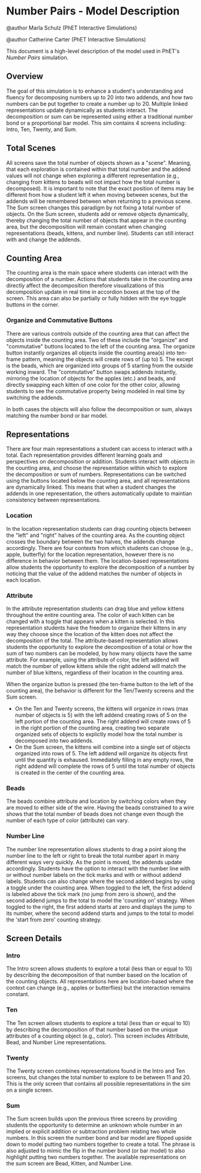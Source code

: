 # Number Pairs - Model Description

@author Marla Schulz (PhET Interactive Simulations)

@author Catherine Carter (PhET Interactive Simulations)

This document is a high-level description of the model used in PhET's *Number Pairs* simulation.

## Overview

The goal of this simulation is to enhance a student's understanding and fluency for decomposing numbers up to 20 into
two addends, and how two numbers can be put together to create a number up to 20. Multiple linked representations update
dynamically as students interact. The decomposition or sum can be represented using either a traditional number bond
or a proportional bar model. This sim contains 4 screens including: Intro, Ten, Twenty, and Sum.

## Total Scenes

All screens save the total number of objects shown as a "scene". Meaning, that each exploration
is contained within that total number and the addend values will not change when exploring a different representation
(e.g., changing from kittens to beads will not impact how the total number is decomposed). It is important to note that
the exact position of items may be different from how a student left it when moving between scenes, but the addends will
be remembered between when returning to a previous scene. The Sum screen changes this paradigm by not fixing a total 
number of objects. On the Sum screen, students add or remove objects dynamically, thereby changing the total number 
of objects that appear in the counting area, but the decomposition will remain constant when changing representations (beads, 
kittens, and number line). Students can still interact with and change the addends.


## Counting Area

The counting area is the main space where students can interact with the decomposition of a number. Actions that students 
take in the counting area directly affect the decomposition therefore visualizations of this decomposition update in real 
time in accordion boxes at the top of the screen. This area can also be partially or fully hidden with the eye toggle 
buttons in the corner.

### Organize and Commutative Buttons

There are various controls outside of the counting area that can affect the objects inside the counting area. Two of these include 
the "organize" and "commutative" buttons located to the left of the counting area. The organize button instantly organizes all objects
inside the counting area(s) into ten-frame pattern, meaning the objects will create rows of (up to) 5. The except is the beads,
which are organized into groups of 5 starting from the outside working inward. The "commutative" button swaps addends instantly, 
mirroring the location of objects for the apples (etc.) and beads, and directly swapping each kitten of one color for the other color, 
allowing students to see the commutative property being modeled in real time by switching the addends.

In both cases the objects will also follow the decomposition or sum, always matching the number bond or bar model.

## Representations

There are four main representations a student can access to interact with a total. Each representation provides different
learning goals and perspectives on decomposition or addition. Students interact with objects in the
counting area, and choose the representation within which to explore the decomposition or sum of numbers.
Representations can be switched using the buttons located below the counting area, and all representations are dynamically
linked. This means that when a student changes the addends in one representation, the others automatically update to maintian
consistency between representations.

### Location

In the location representation students can drag counting objects between the "left" and "right" halves of the counting area.
As the counting object crosses the boundary between the two halves, the addends change accordingly. There are four contexts
from which students can choose (e.g., apple, butterfly) for the location representation, however there is no difference
in behavior between them. The location-based representations allow students the opportunity to explore the decomposition
of a number by noticing that the value of the addend matches the number of objects in each location.

### Attribute

In the attribute representation students can drag blue and yellow kittens throughout the entire counting area. The color of
each kitten can be changed with a toggle that appears when a kitten is selected. In this representation students have
the freedom to organize their kittens in any way they choose since the location of the kitten does not affect the
decomposition of the total. The attribute-based representation allows students the opportunity to explore the decomposition
of a total or how the sum of two numbers can be modeled, by how many objects have the same attribute. For example, using the attribute of
color, the left addend will match the number of yellow kittens while the right addend will match the number of blue kittens,
regardless of their location in the counting area.

When the organize button is pressed (the ten-frame button to the left of the counting area), the behavior is different for the
Ten/Twenty screens and the Sum screen.

* On the Ten and Twenty screens, the kittens will organize in rows (max number of objects is 5) with the left addend creating rows
  of 5 on the left portion of the counting area. The right addend will create rows of 5 in the right portion of the counting area,
  creating two separate organized sets of objects to explictly model how the total number is decomposed into two addends.
* On the Sum screen, the kittens will combine into a single set of objects organized into rows of 5. The left addend will organize
  its objects first until the quantity is exhaused. Immediately filling in any empty rows, the right addend will complete the rows of
  5 until the total number of objects is created in the center of the counting area.

### Beads

The beads combine attribute and location by switching colors when they are moved to either side of the wire. Having the
beads constrained to a wire shows that the total number of beads does not change even though the number of each type of
color (attribute) can vary.

### Number Line

The number line representation allows students to drag a point along the number line to the left or right to break the total
number apart in many different ways very quickly. As the point is moved, the addends update accordingly. Students have the
option to interact with the number line with or without number labels on the tick marks and with or without addend labels.
Students can also change where the second addend begins by using a toggle under the counting area. When toggled to the left,
the first addend is labeled above the tick mark (no jump from zero is shown), and the second addend jumps to the total to
model the 'counting on' strategy. When toggled to the right, the first addend starts at zero and displays the jump to its number,
where the second addend starts and jumps to the total to model the 'start from zero' counting strategy.


## Screen Details

### Intro

The Intro screen allows students to explore a total (less than or equal to 10) by describing the decomposition of that
number based on the location of the counting objects. All representations here are location-based where the context can change
(e.g., apples or butterflies) but the interaction remains constant.

### Ten

The Ten screen allows students to explore a total (less than or equal to 10) by describing the decomposition of that
number based on the unique attributes of a counting object (e.g., color). This screen includes Attribute, Bead, and Number Line
representations.

### Twenty

The Twenty screen combines representations found in the Intro and Ten screens, but changes the total number to explore to be
between 11 and 20. This is the only screen that contains all possible representations in the sim on a single screen.

### Sum

The Sum screen builds upon the previous three screens by providing students the opportunity to determine an unknown
whole number in an implied or explicit addition or subtraction problem relating two whole numbers. In this screen the
number bond and bar model are flipped upside down to model putting two numbers together to create a total. The phrase is also
adjusted to mimic the flip in the number bond (or bar model) to also highlight putting two numbers together. The available representations
on the sum screen are Bead, Kitten, and Number Line.
